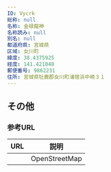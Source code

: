 ```yaml
---
ID: Vycrk
総称: null
名称: 金禄龍神
名称読み: null
別名: null
都道府県: 宮城県
区域: 女川町
緯度: 38.4375925
経度: 141.421048
郵便番号: 9862231
住所: 宮城県牡鹿郡女川町浦宿浜中崎３１
---
```


## その他

### 参考URL

| URL | 説明          |
| --- | ------------- |
|     | OpenStreetMap |

